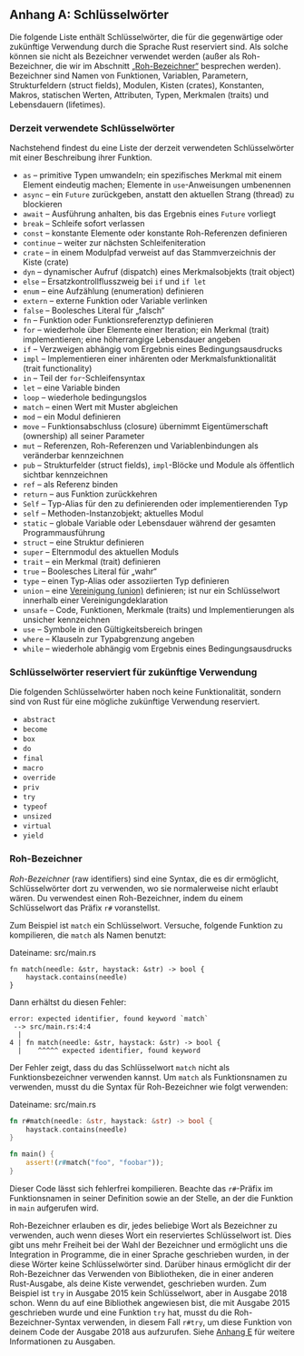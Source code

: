 ## Anhang A: Schlüsselwörter

Die folgende Liste enthält Schlüsselwörter, die für die gegenwärtige oder
zukünftige Verwendung durch die Sprache Rust reserviert sind. Als solche können
sie nicht als Bezeichner verwendet werden (außer als Roh-Bezeichner, die wir im
Abschnitt [„Roh-Bezeichner“][raw-identifiers] besprechen werden). Bezeichner
sind Namen von Funktionen, Variablen, Parametern, Strukturfeldern
(struct fields), Modulen, Kisten (crates), Konstanten, Makros, statischen
Werten, Attributen, Typen, Merkmalen (traits) und Lebensdauern (lifetimes).

[raw-identifiers]: #roh-bezeichner

### Derzeit verwendete Schlüsselwörter

Nachstehend findest du eine Liste der derzeit verwendeten Schlüsselwörter mit
einer Beschreibung ihrer Funktion.

* `as` &ndash; primitive Typen umwandeln; ein spezifisches Merkmal mit einem
  Element eindeutig machen; Elemente in `use`-Anweisungen umbenennen 
* `async` &ndash; ein `Future` zurückgeben, anstatt den aktuellen Strang
  (thread) zu blockieren
* `await` &ndash; Ausführung anhalten, bis das Ergebnis eines `Future` vorliegt
* `break` &ndash; Schleife sofort verlassen
* `const` &ndash; konstante Elemente oder konstante Roh-Referenzen definieren
* `continue` &ndash; weiter zur nächsten Schleifeniteration
* `crate` &ndash; in einem Modulpfad verweist auf das Stammverzeichnis der Kiste (crate)
* `dyn` &ndash; dynamischer Aufruf (dispatch) eines Merkmalsobjekts (trait
  object)
* `else` &ndash; Ersatzkontrollflusszweig bei `if` und `if let`
* `enum` &ndash; eine Aufzählung (enumeration) definieren
* `extern` &ndash; externe Funktion oder Variable verlinken
* `false` &ndash; Boolesches Literal für „falsch“
* `fn` &ndash; Funktion oder Funktionsreferenztyp definieren
* `for` &ndash; wiederhole über Elemente einer Iteration; ein Merkmal (trait)
  implementieren; eine höherrangige Lebensdauer angeben
* `if` &ndash; Verzweigen abhängig vom Ergebnis eines Bedingungsausdrucks
* `impl` &ndash; Implementieren einer inhärenten oder Merkmalsfunktionalität
  (trait functionality)
* `in` &ndash; Teil der `for`-Schleifensyntax
* `let` &ndash; eine Variable binden
* `loop` &ndash; wiederhole bedingungslos
* `match` &ndash; einen Wert mit Muster abgleichen
* `mod` &ndash; ein Modul definieren
* `move` &ndash; Funktionsabschluss (closure) übernimmt Eigentümerschaft
  (ownership) all seiner Parameter
* `mut` &ndash; Referenzen, Roh-Referenzen und Variablenbindungen als
  veränderbar kennzeichnen
* `pub` &ndash; Strukturfelder (struct fields), `impl`-Blöcke und Module als
  öffentlich sichtbar kennzeichnen 
* `ref` &ndash; als Referenz binden
* `return` &ndash; aus Funktion zurückkehren
* `Self` &ndash; Typ-Alias für den zu definierenden oder implementierenden Typ
* `self` &ndash; Methoden-Instanzobjekt; aktuelles Modul
* `static` &ndash; globale Variable oder Lebensdauer während der gesamten
  Programmausführung
* `struct` &ndash; eine Struktur definieren
* `super` &ndash; Elternmodul des aktuellen Moduls
* `trait` &ndash; ein Merkmal (trait) definieren
* `true` &ndash; Boolesches Literal für „wahr“
* `type` &ndash; einen Typ-Alias oder assoziierten Typ definieren
* `union` &ndash; eine [Vereinigung (union)][union] definieren; ist nur ein
  Schlüsselwort innerhalb einer Vereinigungdeklaration
* `unsafe` &ndash; Code, Funktionen, Merkmale (traits) und Implementierungen
  als unsicher kennzeichnen
* `use` &ndash; Symbole in den Gültigkeitsbereich bringen
* `where` &ndash; Klauseln zur Typabgrenzung angeben
* `while` &ndash; wiederhole abhängig vom Ergebnis eines Bedingungsausdrucks

[union]: https://doc.rust-lang.org/reference/items/unions.html

### Schlüsselwörter reserviert für zukünftige Verwendung

Die folgenden Schlüsselwörter haben noch keine Funktionalität, sondern sind von
Rust für eine mögliche zukünftige Verwendung reserviert.

* `abstract`
* `become`
* `box`
* `do`
* `final`
* `macro`
* `override`
* `priv`
* `try`
* `typeof`
* `unsized`
* `virtual`
* `yield`

### Roh-Bezeichner

*Roh-Bezeichner* (raw identifiers) sind eine Syntax, die es dir ermöglicht,
Schlüsselwörter dort zu verwenden, wo sie normalerweise nicht erlaubt wären. Du
verwendest einen Roh-Bezeichner, indem du einem Schlüsselwort das Präfix `r#`
voranstellst.

Zum Beispiel ist `match` ein Schlüsselwort. Versuche, folgende Funktion zu
kompilieren, die `match` als Namen benutzt:

<span class="filename">Dateiname: src/main.rs</span>

```rust,does_not_compile
fn match(needle: &str, haystack: &str) -> bool {
    haystack.contains(needle)
}
```

Dann erhältst du diesen Fehler:

```text
error: expected identifier, found keyword `match`
 --> src/main.rs:4:4
  |
4 | fn match(needle: &str, haystack: &str) -> bool {
  |    ^^^^^ expected identifier, found keyword
```

Der Fehler zeigt, dass du das Schlüsselwort `match` nicht als
Funktionsbezeichner verwenden kannst. Um `match` als Funktionsnamen zu
verwenden, musst du die Syntax für Roh-Bezeichner wie folgt verwenden:

<span class="filename">Dateiname: src/main.rs</span>

```rust
fn r#match(needle: &str, haystack: &str) -> bool {
    haystack.contains(needle)
}

fn main() {
    assert!(r#match("foo", "foobar"));
}
```

Dieser Code lässt sich fehlerfrei kompilieren. Beachte das `r#`-Präfix im
Funktionsnamen in seiner Definition sowie an der Stelle, an der die Funktion in
`main` aufgerufen wird.

Roh-Bezeichner erlauben es dir, jedes beliebige Wort als Bezeichner zu
verwenden, auch wenn dieses Wort ein reserviertes Schlüsselwort ist. Dies gibt
uns mehr Freiheit bei der Wahl der Bezeichner und ermöglicht uns die
Integration in Programme, die in einer Sprache geschrieben wurden, in der diese
Wörter keine Schlüsselwörter sind. Darüber hinaus ermöglicht dir der
Roh-Bezeichner das Verwenden von Bibliotheken, die in einer anderen
Rust-Ausgabe, als deine Kiste verwendet, geschrieben wurden. Zum Beispiel ist
`try` in Ausgabe 2015 kein Schlüsselwort, aber in Ausgabe 2018 schon. Wenn du
auf eine Bibliothek angewiesen bist, die mit Ausgabe 2015 geschrieben wurde und
eine Funktion `try` hat, musst du die Roh-Bezeichner-Syntax verwenden, in
diesem Fall `r#try`, um diese Funktion von deinem Code der Ausgabe 2018 aus
aufzurufen. Siehe [Anhang E][appendix-e] für weitere Informationen zu Ausgaben.

[appendix-e]: appendix-05-editions.html
